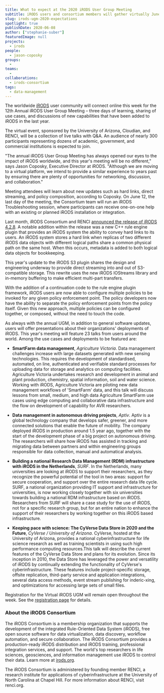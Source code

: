 ```yaml
---
title: What to expect at the 2020 iRODS User Group Meeting
subtitle: iRODS users and consortium members will gather virtually June 9-12
slug: irods-ugm-2020-expectations
spotlight: true
publishDate: 2020-06-08
author: ["stephanie-suber"]
featuredImage: null
projects:
  - irods
people:
  - jason-coposky
groups:
  -
teams:
  - 
collaborations:
  - irods-consortium
tags:
  - data-management
---
```


The worldwide [iRODS](https://irods.org/) user community will connect online this week for the 12th Annual iRODS User Group Meeting – three days of learning, sharing of use cases, and discussions of new capabilities that have been added to iRODS in the last year.

The virtual event, sponsored by the University of Arizona, Cloudian, and RENCI, will be a collection of live talks with Q&A. An audience of nearly 300 participants representing dozens of academic, government, and commercial institutions is expected to join.

"The annual iRODS User Group Meeting has always opened our eyes to the impact of iRODS worldwide, and this year's meeting will be no different," says Jason Coposky, Executive Director at iRODS. "Although we are moving to a virtual platform, we intend to provide a similar experience to years past by ensuring there are plenty of opportunities for networking, discussion, and collaboration."

Meeting attendees will learn about new updates such as hard links, direct streaming, and policy composition, according to Coposky. On June 12, the last day of the meeting, the Consortium team will run an iRODS Troubleshooting session, where participants can receive one-on-one help with an existing or planned iRODS installation or integration.

Last month, iRODS Consortium and RENCI [announced the release of iRODS 4.2.8](https://irods.org/2020/05/irods-4-2-8-is-released/). A notable addition within the release was a new C++ rule engine plugin that provides an iRODS system the ability to convey hard links to its users. An iRODS system stores a hard link when replicas of two different iRODS data objects with different logical paths share a common physical path on the same host. When this occurs, metadata is added to both logical data objects for bookkeeping.

This year's update to the iRODS S3 plugin shares the design and engineering underway to provide direct streaming into and out of S3-compatible storage. This rewrite uses the new iRODS IOStreams library and in-memory buffering to make efficient multi-part transfers.

With the addition of a continuation code to the rule engine plugin framework, iRODS users are now able to configure multiple policies to be invoked for any given policy enforcement point. The policy developers now have the ability to separate the policy enforcement points from the policy itself. Given this new approach, multiple policies can be configured together, or composed, without the need to touch the code.

As always with the annual UGM, in addition to general software updates, users will offer presentations about their organizations' deployments of iRODS. This year's meeting will feature 23 talks from users around the world. Among the use cases and deployments to be featured are:

- **SmartFarm data management**, _Agriculture Victoria_. Data management challenges increase with large datasets generated with new sensing technologies. This requires the development of standardised, automated, on line, authenticated and verifiable standard processes for uploading data for storage and analytics on computing facilities. Agriculture Victoria undertakes research and development in animal and plant production, chemistry, spatial information, soil and water science. Working with iRODS, Agriculture Victoria are piloting new data management workflows of 'SmartFarm' data, and this talk will discuss lessons from small, medium, and high data Agriculture SmartFarm use cases using edge computing and collaborative data infrastructure and the flow on development of capability for AVR researchers.

- **Data management in autonomous driving projects**, _Aptiv_. Aptiv is a global technology company that develops safer, greener, and more connected solutions that enable the future of mobility. The company deployed iRODS in production around 1.5 year ago, together with the start of the development phase of a big project on autonomous driving. The researchers will share how iRODS has assisted in tracking and migrating data between partners and within engineering groups responsible for data collection, manual and automatical analysis.

- **Building a national Research Data Management (RDM) infrastructure with iRODS in the Netherlands**, _SURF_. In the Netherlands, many universities are looking at iRODS to support their researchers, as they recognize the powerful potential of the tool in two areas: support for secure cooperation, and support over the entire research data life cycle. SURF, a national organization providing IT support and infrastructure for universities, is now working closely together with six universities towards building a national RDM infrastructure based on iRODS. Researchers from SURF will share a case study for the use of iRODS, not for a specific research group, but for an entire nation to enhance the support of their researchers by working together on this iRODS based infrastructure.

- **Keeping pace with science: The CyVerse Data Store in 2020 and the Future**, _CyVerse / University of Arizona_. CyVerse, hosted at the University of Arizona, provides a national cyberinfrastructure for life science research as well as training scientists in using such high performance computing resources.This talk will describe the current features of the CyVerse Data Store and plans for its evolution. Since its inception in 2010, the Data Store has leveraged the power and versatility of iRODS by continually extending the functionality of CyVerse's cyberinfrastructure. These features include project-specific storage, offsite replication, third-party service and application integrations, several data access methods, event stream publishing for inderic-xing, and optimizations for accessing large sets of small files.

Registration for the Virtual iRODS UGM will remain open throughout the week. See the [registration page](https://irods.org/ugm2020/) for details.

### About the iRODS Consortium

The iRODS Consortium is a membership organization that supports the development of the integrated Rule-Oriented Data System (iRODS), free open source software for data virtualization, data discovery, workflow automation, and secure collaboration. The iRODS Consortium provides a production-ready iRODS distribution and iRODS training, professional integration services, and support. The world's top researchers in life sciences, geosciences, and information management use iRODS to control their data. Learn more at [irods.org](https://irods.org/).

The iRODS Consortium is administered by founding member RENCI, a research institute for applications of cyberinfrastructure at the University of North Carolina at Chapel Hill. For more information about RENCI, visit renci.org.
